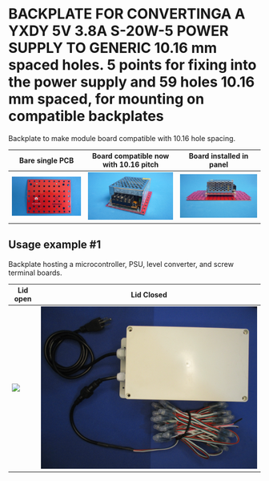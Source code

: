 
# BACKPLATE FOR CONVERTINGA A YXDY 5V 3.8A S-20W-5 POWER SUPPLY TO GENERIC 10.16 mm spaced holes. 5 points for fixing into the power supply and 59 holes 10.16 mm spaced, for mounting on compatible backplates

Backplate to make module board compatible with 10.16 hole spacing.

Bare single PCB                              |Board compatible now with 10.16 pitch      |Board installed in panel                          |
---------------------------------------------|-------------------------------------------|--------------------------------------------------|
![](/a-backplates/a05/assets/img/barepcb.jpg)|![](/a-backplates/a05/assets/img/installedinboard.jpg)|![](/a-backplates/a05/assets/img/installedinpanel.jpg)|


## Usage example #1

Backplate hosting a microcontroller, PSU, level converter, and screw terminal boards.


Lid open                                     |Lid Closed                                       |
---------------------------------------------|-------------------------------------------------|
![](/a-backplates/a05/assets/img/lidopen1.jpg)|![](/a-backplates/a05/assets/img/lidclosed1.jpg)|

